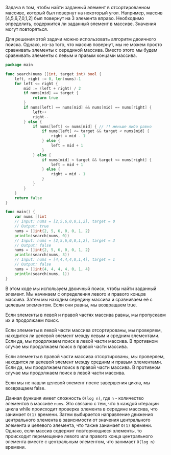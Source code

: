 Задача в том, чтобы найти заданный элемент в отсортированном массиве, который был повернут на некоторый угол. Например, массив [4,5,6,7,0,1,2] был повернут на 3 элемента вправо. Необходимо определить, содержится ли заданный элемент в массиве. Значения могут повторяться.

Для решения этой задачи можно использовать алгоритм двоичного поиска. Однако, из-за того, что массив повернут, мы не можем просто сравнивать элементы с серединой массива. Вместо этого мы будем сравнивать элементы с левым и правым концами массива.

```go
package main

func search(nums []int, target int) bool {
	left, right := 0, len(nums)-1
	for left <= right {
		mid := (left + right) / 2
		if nums[mid] == target {
			return true
		}
		if nums[left] == nums[mid] && nums[mid] == nums[right] {
			left++
			right--
		} else {
			if nums[left] <= nums[mid] { // !! меньше либо равно
				if nums[left] <= target && target < nums[mid] {
					right = mid - 1
				} else {
					left = mid + 1
				}
			} else {
				if nums[mid] < target && target <= nums[right] {
					left = mid + 1
				} else {
					right = mid - 1
				}
			}
		}
	}
	return false
}

func main() {
	var nums []int
	// Input: nums = [2,5,6,0,0,1,2], target = 0
	// Output: true
	nums = []int{2, 5, 6, 0, 0, 1, 2}
	println(search(nums, 0))
	// Input: nums = [2,5,6,0,0,1,2], target = 3
	// Output: false
	nums = []int{2, 5, 6, 0, 0, 1, 2}
	println(search(nums, 3))
	// Input: nums = [4,4,4,4,0,1,4], target = 1
	// Output: false
	nums = []int{4, 4, 4, 4, 0, 1, 4}
	println(search(nums, 1))
}
```

В этом коде мы используем двоичный поиск, чтобы найти заданный элемент. Мы начинаем с определения левого и правого концов массива. Затем мы находим середину массива и сравниваем её с целевым элементом. Если они равны, мы возвращаем true.

Если элементы в левой и правой частях массива равны, мы пропускаем их и продолжаем поиск.

Если элементы в левой части массива отсортированы, мы проверяем, находится ли целевой элемент между левым и средним элементами. Если да, мы продолжаем поиск в левой части массива. В противном случае мы продолжаем поиск в правой части массива.

Если элементы в правой части массива отсортированы, мы проверяем, находится ли целевой элемент между средним и правым элементами. Если да, мы продолжаем поиск в правой части массива. В противном случае мы продолжаем поиск в левой части массива.

Если мы не нашли целевой элемент после завершения цикла, мы возвращаем false.

Данная функция имеет сложность `O(log n)`, где `n` - количество элементов в массиве `nums`. Это связано с тем, что в каждой итерации цикла while происходит проверка элемента в середине массива, что занимает `O(1)` времени. Затем выбирается направление движения центрального элемента в зависимости от значения центрального элемента и целевого элемента, что также занимает `O(1)` времени. Однако, если массив содержит повторяющиеся элементы, то происходит перемещение левого или правого конца центрального элемента вместе с центральным элементом, что занимает `O(log n)` времени.
